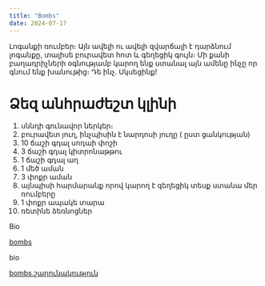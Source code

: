 ```yaml
---
title: "Bombs"
date: 2024-07-17
---
```


Լոգանքի ռումբեր։
Այն ավելի ու ավելի զվարճալի է դարձնում լոգանքը, տալիսե բուրավետ հոտ և գեղեցիկ գույն։ Մի քանի բաղադրիչների օգնությամբ կարող ենք ստանալ այն ամենը ինչը որ գնում ենք խանութից։ Դե ինչ. Սկսեցինք!

# Ձեզ անհրաժեշտ կլինի

1) սննդի գունավոր ներկեր։
2) բուրավետ յուղ, ինչպիսին է նարդոսի յուղը ( ըստ ցանկության)
3)  10 ճաշի գդալ սոդաի փոշի
4) 3 ճաշի գդալ կիտրոնաթթու
5)  1 ճաշի գդալ աղ
6) 1 մեծ աման
7)  3 փոքր աման 
8)  այնպիսի հարմարանք որով կարող է գեղեցիկ տեսք  ստանա մեր ռումբերը
9) 1 փոքր ապակե տարա
10) ռետինե ձեռնոցներ



Bio

 [bombs](https://youtu.be/dNs4maMLAK8?si=G3W7apR8xtfV-U-x)
 
bio

[bombs.շարունակություն](https://youtu.be/vidWeZbd69o?si=LG1-lMoQ9w4CRIMF)

